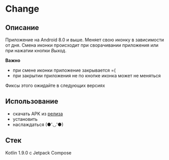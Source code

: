# **Change**
## Описание
  Приложение на Android 8.0 и выше. Меняет свою иконку в зависимости от дня.
  Смена иконки происходит при сворачивании приложения или при нажатии кнопки *Выход*.
  
**Важно**
  - при смене иконки приложение закрывается =(
  - при закрытии приложения не по кнопке иконка может не меняться

  Фиксы этого ожидайте в следующих версиях
## Использование
- скачать APK из [релиза](https://github.com/Koynovigor/change/releases)
- установить
- наслаждаться (●'◡'●)
## Стек
  Kotlin 1.9.0 c Jetpack Compose
